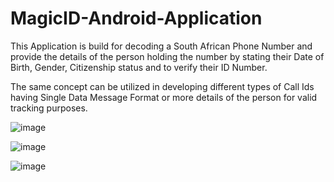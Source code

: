# MagicID-Android-Application

This Application is build for decoding a South African Phone Number and provide the details of the person holding the number by stating their Date of Birth, Gender, Citizenship status and to verify their ID Number.


The same concept can be utilized in developing different types of Call Ids having Single Data Message Format or more details of the person for valid tracking purposes.

![image](https://user-images.githubusercontent.com/53758828/122654696-2e893c00-d11b-11eb-94b5-ac3a18c72923.png)

![image](https://user-images.githubusercontent.com/53758828/122654706-46f95680-d11b-11eb-8b3f-616b7ddc2132.png)

![image](https://user-images.githubusercontent.com/53758828/122654718-5b3d5380-d11b-11eb-91d9-411fbc9eb99a.png)

